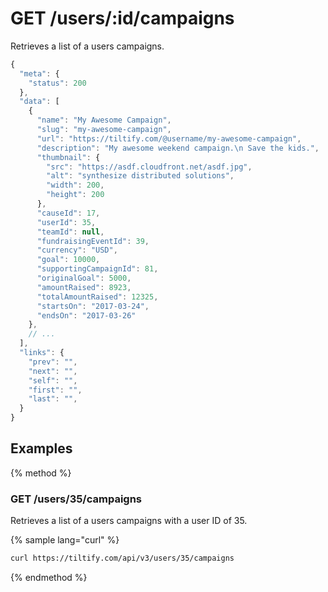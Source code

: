 # GET /users/:id/campaigns

Retrieves a list of a users campaigns.

```js
{
  "meta": {
    "status": 200
  },
  "data": [
    {
      "name": "My Awesome Campaign",
      "slug": "my-awesome-campaign",
      "url": "https://tiltify.com/@username/my-awesome-campaign",
      "description": "My awesome weekend campaign.\n Save the kids.",
      "thumbnail": {
        "src": "https://asdf.cloudfront.net/asdf.jpg",
        "alt": "synthesize distributed solutions",
        "width": 200,
        "height": 200
      },
      "causeId": 17,
      "userId": 35,
      "teamId": null,
      "fundraisingEventId": 39,
      "currency": "USD",
      "goal": 10000,
      "supportingCampaignId": 81,
      "originalGoal": 5000,
      "amountRaised": 8923,
      "totalAmountRaised": 12325,
      "startsOn": "2017-03-24",
      "endsOn": "2017-03-26"
    },
    // ...
  ],
  "links": {
    "prev": "",
    "next": "",
    "self": "",
    "first": "",
    "last": "",
  }
}
```

## Examples

{% method %}
### GET /users/35/campaigns
Retrieves a list of a users campaigns with a user ID of 35.

{% sample lang="curl" %}
```bash
curl https://tiltify.com/api/v3/users/35/campaigns
```

{% endmethod %}
